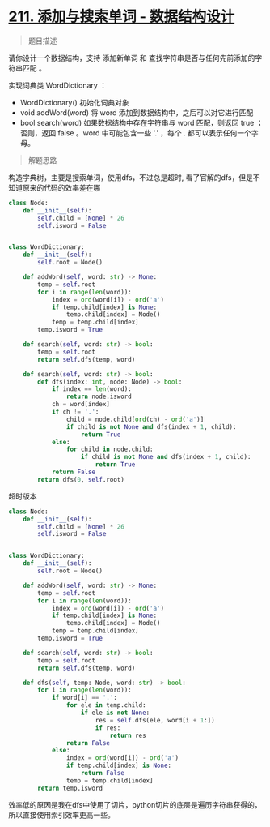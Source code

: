 # [211. 添加与搜索单词 - 数据结构设计](https://leetcode.cn/problems/design-add-and-search-words-data-structure/)

> 题目描述

请你设计一个数据结构，支持 添加新单词 和 查找字符串是否与任何先前添加的字符串匹配 。

实现词典类 WordDictionary ：

- WordDictionary() 初始化词典对象
- void addWord(word) 将 word 添加到数据结构中，之后可以对它进行匹配
- bool search(word) 如果数据结构中存在字符串与 word 匹配，则返回 true ；否则，返回  false 。word 中可能包含一些 '.' ，每个 . 都可以表示任何一个字母。

> 解题思路

构造字典树，主要是搜索单词，使用dfs，不过总是超时, 看了官解的dfs，但是不知道原来的代码的效率差在哪

```python
class Node:
    def __init__(self):
        self.child = [None] * 26
        self.isword = False


class WordDictionary:
    def __init__(self):
        self.root = Node()

    def addWord(self, word: str) -> None:
        temp = self.root
        for i in range(len(word)):
            index = ord(word[i]) - ord('a')
            if temp.child[index] is None:
                temp.child[index] = Node()
            temp = temp.child[index]
        temp.isword = True

    def search(self, word: str) -> bool:
        temp = self.root
        return self.dfs(temp, word)

    def search(self, word: str) -> bool:
        def dfs(index: int, node: Node) -> bool:
            if index == len(word):
                return node.isword
            ch = word[index]
            if ch != '.':
                child = node.child[ord(ch) - ord('a')]
                if child is not None and dfs(index + 1, child):
                    return True
            else:
                for child in node.child:
                    if child is not None and dfs(index + 1, child):
                        return True
            return False
        return dfs(0, self.root)
```

超时版本

```python
class Node:
    def __init__(self):
        self.child = [None] * 26
        self.isword = False


class WordDictionary:
    def __init__(self):
        self.root = Node()

    def addWord(self, word: str) -> None:
        temp = self.root
        for i in range(len(word)):
            index = ord(word[i]) - ord('a')
            if temp.child[index] is None:
                temp.child[index] = Node()
            temp = temp.child[index]
        temp.isword = True

    def search(self, word: str) -> bool:
        temp = self.root
        return self.dfs(temp, word)

    def dfs(self, temp: Node, word: str) -> bool:
        for i in range(len(word)):
            if word[i] == '.':
                for ele in temp.child:
                    if ele is not None:
                        res = self.dfs(ele, word[i + 1:])
                        if res:
                            return res
                return False
            else:
                index = ord(word[i]) - ord('a')
                if temp.child[index] is None:
                    return False
                temp = temp.child[index]
        return temp.isword
```

效率低的原因是我在dfs中使用了切片，python切片的底层是遍历字符串获得的，所以直接使用索引效率更高一些。